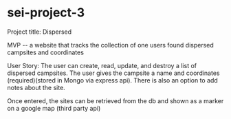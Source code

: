 # sei-project-3

Project title: Dispersed

MVP --
a website that tracks the collection of one users found dispersed campsites and coordinates

User Story:
The user can create, read, update, and destroy a list of dispersed campsites.  The user gives the campsite a name and coordinates (required)(stored in Mongo via express api).  There is also an option to add notes about the site.

Once entered, the sites can be retrieved from the db and shown as a marker on a google map (third party api)

